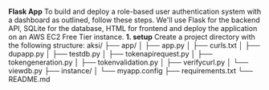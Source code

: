 **Flask App**
To build and deploy a role-based user authentication system with a dashboard as outlined, follow these steps.
We'll use Flask for the backend API, SQLite for the database, HTML for frontend and deploy the application on an AWS EC2 Free Tier instance.
**1. setup**
Create a project directory with the following structure:
aksi/
├── app/
│   ├── app.py
│   ├── curls.txt
│   ├── dupapp.py
│   ├── testdb.py
│   ├── tokenapirequest.py
│   ├── tokengeneration.py
│   ├── tokenvalidation.py
│   ├── verifycurl.py
│   └── viewdb.py
├── instance/
│   └── myapp.config
├── requirements.txt
└── README.md

